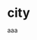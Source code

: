 # city
aaa
<!DOCTYPE html>
<html>
<head lang="en">
    <meta charset="UTF-8">
    <title></title>
    <style>
        * {
            padding: 0;
            margin: 0;
        }
        ul {
            list-style: none;
        }

        .wrap {
            width: 330px;
            height: 30px;
            margin: 100px auto 0;
            background-image: url(imgs/bg.jpg);
            padding-left: 10px;
        }

        .wrap li {
            float: left;
            width: 100px;
            height: 30px;
            margin-right: 10px;
            position: relative;
        }

        .wrap a {
            color: black;
            text-decoration: none;
            display: block;
            width: 100px;
            height: 30px;
            text-align: center;
            line-height: 30px;
            background-image: url(imgs/libg.jpg);
        }

        .wrap li ul {
            position: absolute;
            display: none;
        }
    </style>
    <script src="jquery-1.11.1.min.js"></script>
    <script>
        $(document).ready(function () {
            // mouseenter事件 是 鼠标经过时触发的事件
            /*$(".wrap li").mouseenter(function () {
                $(this).children("ul").show();
            });

            $(".wrap li").mouseleave(function () {
                $(this).children("ul").hide();
            });*/

            /*$(".wrap li").hover(function () {
                //alert("1");
                $(this).children("ul").show();
            }, function () {
                $(this).children("ul").hide();
            });*/

            /*$(".wrap li").hover(function () {
                /!*alert("1");*!/
                var $this = $(this).children("ul");
                var isShow = $this.css("display");
                if(isShow === "block") {
                    $this.hide();
                } else {
                    $this.show();
                }
            });*/

            $(".wrap li").hover(function () {
                $(this).children("ul").slideToggle();
            });

        });
    </script>
</head>
<body>
    <div class="wrap">
        <ul>
            <li>
                <a href="#">一级菜单1</a>
                <ul>
                    <li><a href="#">二级菜单1</a></li>
                    <li><a href="#">二级菜单2</a></li>
                    <li><a href="#">二级菜单3</a></li>
                </ul>
            </li>
            <li>
                <a href="#">一级菜单1</a>
                <ul>
                    <li><a href="#">二级菜单1</a></li>
                    <li><a href="#">二级菜单2</a></li>
                    <li><a href="#">二级菜单3</a></li>
                </ul>
            </li><li>
            <a href="#">一级菜单1</a>
            <ul>
                <li><a href="#">二级菜单1</a></li>
                <li><a href="#">二级菜单2</a></li>
                <li><a href="#">二级菜单3</a></li>
            </ul>
        </li>
        </ul>
    </div>
</body>
</html>
